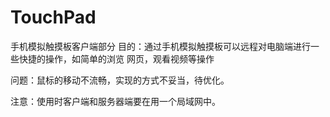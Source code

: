 TouchPad
========

手机模拟触摸板客户端部分
目的：通过手机模拟触摸板可以远程对电脑端进行一些快捷的操作，如简单的浏览  网页，观看视频等操作

问题：鼠标的移动不流畅，实现的方式不妥当，待优化。

注意：使用时客户端和服务器端要在用一个局域网中。
